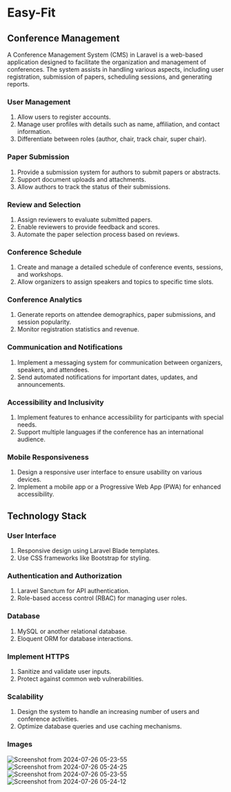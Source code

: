 # Easy-Fit
## Conference Management
A Conference Management System (CMS) in Laravel is a web-based application designed to facilitate the organization and management of conferences. The system assists in handling various aspects, including user registration, submission of papers, scheduling sessions, and generating reports.

### User Management
1.  Allow users to register accounts.
2.  Manage user profiles with details such as name, affiliation, and contact information.
3.  Differentiate between roles (author, chair, track chair, super chair).
   
### Paper Submission
1.  Provide a submission system for authors to submit papers or abstracts.
2.  Support document uploads and attachments.
3.  Allow authors to track the status of their submissions.

### Review and Selection
1.  Assign reviewers to evaluate submitted papers.
2.  Enable reviewers to provide feedback and scores.
3.  Automate the paper selection process based on reviews.

### Conference Schedule
1.  Create and manage a detailed schedule of conference events, sessions, and workshops.
2.  Allow organizers to assign speakers and topics to specific time slots.

### Conference Analytics
1.  Generate reports on attendee demographics, paper submissions, and session popularity.
2.  Monitor registration statistics and revenue.
   
### Communication and Notifications
1.  Implement a messaging system for communication between organizers, speakers, and attendees.
2.  Send automated notifications for important dates, updates, and announcements.
   
### Accessibility and Inclusivity
1.  Implement features to enhance accessibility for participants with special needs.
2.  Support multiple languages if the conference has an international audience.

### Mobile Responsiveness
1.  Design a responsive user interface to ensure usability on various devices.
2.  Implement a mobile app or a Progressive Web App (PWA) for enhanced accessibility.

## Technology Stack
### User Interface
1.  Responsive design using Laravel Blade templates.
2.  Use CSS frameworks like Bootstrap for styling.

### Authentication and Authorization
1.  Laravel Sanctum for API authentication.
2.  Role-based access control (RBAC) for managing user roles.

### Database
1.  MySQL or another relational database.
2.  Eloquent ORM for database interactions.

### Implement HTTPS
1.  Sanitize and validate user inputs.
2.  Protect against common web vulnerabilities.
### Scalability
1.  Design the system to handle an increasing number of users and conference activities.
2.  Optimize database queries and use caching mechanisms.

### Images
![Screenshot from 2024-07-26 05-23-55](https://github.com/user-attachments/assets/5ffbc1ba-f211-4bf3-84c9-b3e4ff3ef8d7)
![Screenshot from 2024-07-26 05-24-25](https://github.com/user-attachments/assets/dafa4bb2-9c0c-4928-b4b6-0c06fe37129a)
![Screenshot from 2024-07-26 05-23-55](https://github.com/user-attachments/assets/2b7beefb-51b2-4b95-99ea-6fb31212c4dd)
![Screenshot from 2024-07-26 05-24-12](https://github.com/user-attachments/assets/9da87e73-78d6-43cc-a3d4-7d203ecd7ff9)

